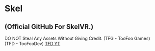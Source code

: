 # Skel
## (Official GitHub For SkelVR.)
DO NOT Steal Any Assets Without Giving Credit.
(TFG - TooFoo Games)
(TFD - TooFooDev)
[TFD YT](https://youtube.com/@TheTooFoo)
